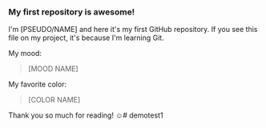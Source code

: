 ### My first repository is awesome!

I'm [PSEUDO/NAME] and here it's my first GitHub repository.
If you see this file on my project, it's because I'm learning Git.

My mood:

> [MOOD NAME]

My favorite color:

> [COLOR NAME]

Thank you so much for reading! ☺# demotest1

